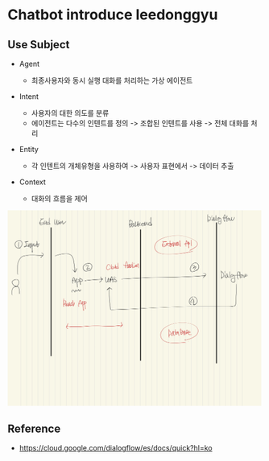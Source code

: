 # Chatbot introduce leedonggyu

## Use Subject

- Agent

  - 최종사용자와 동시 실행 대화를 처리하는 가상 에이전트

- Intent

  - 사용자의 대한 의도를 분류
  - 에이전트는 다수의 인텐트를 정의 -> 조합된 인텐트를 사용 -> 전체 대화를 처리

- Entity

  - 각 인텐트의 개체유형을 사용하여 -> 사용자 표현에서 -> 데이터 추출

- Context
  - 대화의 흐름을 제어

![DialogFlow](./public/dialogFlow.jpg)

## Reference

- https://cloud.google.com/dialogflow/es/docs/quick?hl=ko
